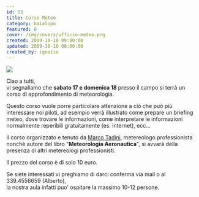 ```yaml
---
id: 53
title: Corso Meteo
category: baialupo
featured: 0
cover: /img/covers/ufficio-meteo.png
created: 2009-10-10 09:00:00
updated: 2009-10-10 09:00:00
created_by: ignazio
---
```


<img  src="/img/covers/ufficio-meteo.png" class="float-start mr-3 mb-3 w-[180px]"/>

Ciao a tutti,<br>
vi segnaliamo che <strong> sabato 17 e domenica 18 </strong> presso il campo si terrà un corso di approfondimento di meteorologia.

Questo corso vuole porre particolare attenzione a ciò che può più interessare noi piloti, ad esempio verrà illustrato come prepare un briefing meteo, dove trovare le informazioni, come interpretare le informazioni normalmente reperibili gratuitamente (es. internet), ecc...

Il corso organizzato e tenuto da <a href="http://www.ufficiometeo.it/" target="_blank" title="Ufficio Meteo">Marco Tadini</a>, metereologo professionista nonchè autore del libro "<strong>Meteorologia Aeronautica</strong>", si avvarà della presenza di altri metereologi professionisti.

Il prezzo del corso è di solo 10 euro.

Se siete interessati vi preghiamo di darci conferma via mail o al 339.4556659 (Alberto), <br>
la nostra aula infatti puo' ospitare la massimo 10-12 persone.
